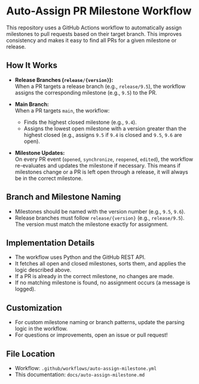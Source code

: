 # Auto-Assign PR Milestone Workflow

This repository uses a GitHub Actions workflow to automatically assign milestones to pull requests based on their target branch. This improves consistency and makes it easy to find all PRs for a given milestone or release.

## How It Works

- **Release Branches (`release/{version}`):**  
  When a PR targets a release branch (e.g., `release/9.5`), the workflow assigns the corresponding milestone (e.g., `9.5`) to the PR.

- **Main Branch:**  
  When a PR targets `main`, the workflow:
  - Finds the highest closed milestone (e.g., `9.4`).
  - Assigns the lowest open milestone with a version greater than the highest closed (e.g., assigns `9.5` if `9.4` is closed and `9.5`, `9.6` are open).

- **Milestone Updates:**  
  On every PR event (`opened`, `synchronize`, `reopened`, `edited`), the workflow re-evaluates and updates the milestone if necessary. This means if milestones change or a PR is left open through a release, it will always be in the correct milestone.

## Branch and Milestone Naming

- Milestones should be named with the version number (e.g., `9.5`, `9.6`).
- Release branches must follow `release/{version}` (e.g., `release/9.5`). The version must match the milestone exactly for assignment.

## Implementation Details

- The workflow uses Python and the GitHub REST API.
- It fetches all open and closed milestones, sorts them, and applies the logic described above.
- If a PR is already in the correct milestone, no changes are made.
- If no matching milestone is found, no assignment occurs (a message is logged).

## Customization

- For custom milestone naming or branch patterns, update the parsing logic in the workflow.
- For questions or improvements, open an issue or pull request!

## File Location

- Workflow: `.github/workflows/auto-assign-milestone.yml`
- This documentation: `docs/auto-assign-milestone.md`